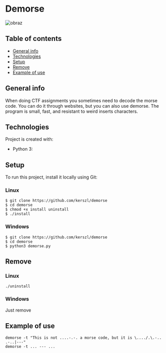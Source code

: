 # Demorse
![obraz](https://user-images.githubusercontent.com/45152848/134786084-6e3bf6e2-a599-465e-9ad5-0c5be600fd62.png)

## Table of contents
* [General info](#general-info)
* [Technologies](#technologies)
* [Setup](#setup)
* [Remove](#remove)
* [Example of use](#Example-of-use)

## General info
When doing CTF assignments you sometimes need to decode the morse code. You can do it through websites, but you can also use demorse. The program is small, fast, and resistant to weird inserts characters.
	
## Technologies
Project is created with:
* Python 3: 
	
## Setup
To run this project, install it locally using Git:
### Linux
```
$ git clone https://github.com/kerszl/demorse
$ cd demorse
$ chmod +x install uninstall
$ ./install

```
### Windows
```
$ git clone https://github.com/kerszl/demorse
$ cd demorse
$ python3 demorse.py
```
## Remove
### Linux
```
./uninstall
```
### Windows
Just remove 

## Example of use
```
demorse -t "This is not ....-.-. a morse code, but it is \..../.\.-.. .-..|---"
demorse -t ... --- ...
```
